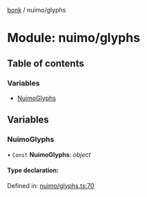 [bonk](../README.md) / nuimo/glyphs

# Module: nuimo/glyphs

## Table of contents

### Variables

- [NuimoGlyphs](nuimo_glyphs.md#nuimoglyphs)

## Variables

### NuimoGlyphs

• `Const` **NuimoGlyphs**: *object*

#### Type declaration:

Defined in: [nuimo/glyphs.ts:70](https://github.com/expandrew/media-cube/blob/90f7c48/bonk/src/devices/nuimo/glyphs.ts#L70)
